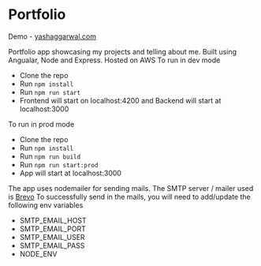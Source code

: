 # Portfolio

Demo - [yashaggarwal.com](https://yashaggarwal.com)

Portfolio app showcasing my projects and telling about me.
Built using Angualar, Node and Express.
Hosted on AWS
To run in dev mode
- Clone the repo
- Run `npm install`
- Run `npm run start`
- Frontend will start on localhost:4200 and Backend will start at localhost:3000

To run in prod mode
- Clone the repo
- Run `npm install`
- Run `npm run build`
- Run `npm run start:prod`
- App will start at localhost:3000

The app uses nodemailer for sending mails.
The SMTP server / mailer used is [Brevo](https://www.brevo.com/)
To successfully send in the mails, you will need to add/update the following env variables
- SMTP_EMAIL_HOST
- SMTP_EMAIL_PORT
- SMTP_EMAIL_USER
- SMTP_EMAIL_PASS
- NODE_ENV